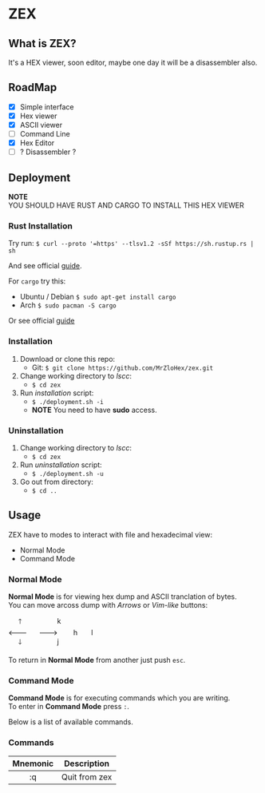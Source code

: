 # ZEX

## What is ZEX?

It's a HEX viewer, soon editor, maybe one day it will be a disassembler also.

## RoadMap

 - [X] Simple interface
 - [X] Hex viewer
 - [X] ASCII viewer
 - [ ] Command Line
 - [X] Hex Editor
 - [ ] ? Disassembler ?

## Deployment

**NOTE**</br>
YOU SHOULD HAVE RUST AND CARGO TO INSTALL THIS HEX VIEWER

### Rust Installation

Try run: `$ curl --proto '=https' --tlsv1.2 -sSf https://sh.rustup.rs | sh`

And see official [guide](https://www.rust-lang.org/tools/install).

For `cargo` try this:
 - Ubuntu / Debian `$ sudo apt-get install cargo`
 - Arch `$ sudo pacman -S cargo`

Or see official [guide](https://github.com/rust-lang/cargo)

### Installation

1. Download or clone this repo:
	- Git: `$ git clone https://github.com/MrZloHex/zex.git`
2. Change working directory to *lscc*:
	- `$ cd zex`
3. Run *installation* script:
	- `$ ./deployment.sh -i`
	- **NOTE** You need to have **sudo** access.

### Uninstallation

1. Change working directory to *lscc*:
	- `$ cd zex`
2. Run *uninstallation* script:
	- `$ ./deployment.sh -u`
3. Go out from directory:
	- `$ cd ..`

## Usage

ZEX have to modes to interact with file and hexadecimal view:
 - Normal Mode
 - Command Mode

### Normal Mode

__Normal Mode__ is for viewing hex dump and ASCII tranclation of bytes.</br>
You can move arcoss dump with _Arrows_ or _Vim-like_ buttons:


&nbsp;&nbsp;&nbsp;&nbsp;&nbsp;🡑&nbsp;&nbsp;&nbsp;&nbsp;&nbsp;&nbsp;&nbsp;&nbsp;&nbsp;&nbsp;&nbsp;&nbsp;&nbsp;&nbsp;&nbsp;&nbsp;&nbsp;&nbsp;k</br>
🡐&nbsp;&nbsp;&nbsp;&nbsp;&nbsp;&nbsp;🡒&nbsp;&nbsp;&nbsp;&nbsp;&nbsp;&nbsp;&nbsp;&nbsp;h&nbsp;&nbsp;&nbsp;&nbsp;&nbsp;&nbsp;&nbsp;l</br>
&nbsp;&nbsp;&nbsp;&nbsp;&nbsp;🡓&nbsp;&nbsp;&nbsp;&nbsp;&nbsp;&nbsp;&nbsp;&nbsp;&nbsp;&nbsp;&nbsp;&nbsp;&nbsp;&nbsp;&nbsp;&nbsp;&nbsp;&nbsp;j</br>

To return in __Normal Mode__ from another just push `esc`.

### Command Mode

__Command Mode__ is for executing commands which you are writing.</br>
To enter in __Command Mode__ press `:`.

Below is a list of available commands.

### Commands

| Mnemonic | Description   |
|:--------:|:-------------:|
| :q	   | Quit from zex |

